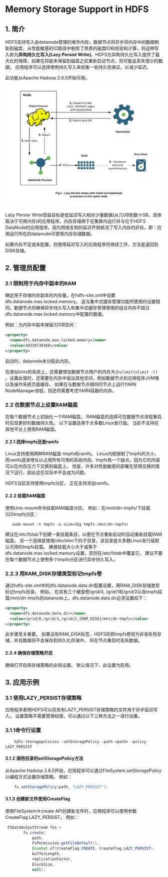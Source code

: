 # Memory Storage Support in HDFS

 ## 1. 简介

HDFS支持写入由datanode管理的堆外内存。数据节点将异步将内存中的数据刷新到磁盘，从性能敏感的IO路径中剔除了昂贵的磁盘IO和校验和计算，将这种写入称为**异构持久化写入(Lazy Persist Write)**。HDFS为异构持久化写入提供了最大化的保障，如果在将副本保留到磁盘之前重新启动节点，则可能会丢失很少的数据。 应用程序可以选择使用持久写入来权衡一些持久性保证，以减少延迟。

此功能从Apache Hadoop 2.6.0开始可用。

![](../img/LazyPersistWrites.jpg)

Lazy Persisr Write受益目标是低延迟写入相对少量数据(从几GB到数十GB，具体取决于可用内存)的应用程序。内存存储用于在集群内运行并与位于HDFS DataNode的应用程序。因为网络复制的延迟开销抵消了写入内存的好处。即：应用运行所在的datanode可使用内存存储数据。

如果内存不足或未配置，则使用延迟写入的应用程序将继续工作，方法是退回到DISK存储。

## 2. 管理员配置

### 2.1 限制用于内存中副本的RAM

确定用于存储内存副本的内存量。在hdfs-site.xml中设置dfs.datanode.max.locked.memory。 这与集中式缓存管理功能所使用的设置相同。数据节点将确保异步持久写入和集中式缓存管理使用的组合内存不超过dfs.datanode.max.locked.memory中配置的数量。

例如：为内存中副本保留32GB空间：

```xml
<property>
  <name>dfs.datanode.max.locked.memory</name>
  <value>34359738368</value>
</property>
```

启动时，datanode未分配此内存。

在类似Unix的系统上，还需要增加数据节点用户的内存大小`ulimit(ulimit -l)` 。设置此值时，还需要在内存中留出其他空间，例如数据节点和应用程序JVM堆以及操作系统页面缓存。 如果在与数据节点相同的节点上运行YARN NodeManager进程，则还将需要考虑YARN容器的内存。

### 2.2 在数据节点上设置RAM磁盘

在每个数据节点上初始化一个RAM磁盘。 RAM磁盘的选择可在数据节点进程重启时实现更好的数据持久性。 以下设置适用于大多数Linux发行版。 当前不支持在其他平台上使用RAM磁盘。

#### 2.2.1 选择tmpfs还是ramfs

Linux支持使用两种RAM磁盘-tmpfs和ramfs。 Linux内核限制了tmpfs的大小，而ramfs逐渐增长以占用所有可用的系统内存。tmpfs有一个缺点，因为它的内容可以在内存压力下交换到磁盘上。 但是，许多对性能敏感的部署在禁用交换的情况下运行，因此这在实际中不会成为问题。

HDFS当前支持使用tmpfs分区。 正在支持添加ramfs。

#### 2.2.2 挂载RAM磁盘

使用Unix mount命令挂载RAM磁盘分区。 例如：在/mnt/dn-tmpfs/下挂载32Gtmpfs分区：

```
   sudo mount -t tmpfs -o size=32g tmpfs /mnt/dn-tmpfs/
```

建议在/etc/fstab下创建一条挂载条目，以便在节点重新启动时自动重新挂载RAM磁盘。 另一个选择是使用/dev/shm下的子目录，该目录是大多数Linux发行版默认可用的tmpfs挂载。 确保挂载大小大于或等于dfs.datanode.max.locked.memory设置，否则在/etc/fstab中覆盖它。 建议不要在每个数据节点上使用多个tmpfs分区进行异步持久写入。

### 2.2.3 用RAM_DISK存储类型标记tmpfs卷

通过hdfs-site.xml中的dfs.datanode.data.dir配置设置，用RAM_DISK存储类型标记tmpfs目录。 例如。 在具有三个硬盘卷/grid/0, /grid/1和/grid/2以及tmpfs挂载/mnt/dn-tmpfs的datanode上，dfs.datanode.data.dir必须设置如下：

```xml
<property>
  <name>dfs.datanode.data.dir</name>
  <value>/grid/0,/grid/1,/grid/2,[RAM_DISK]/mnt/dn-tmpfs</value>
</property>
```

此步骤至关重要。 如果没有RAM_DISK标签，HDFS将把tmpfs卷视为非易失性存储，并且数据将不会保存到持久化存储中。 将在节点重启时丢失数据。

#### 2.2.4 确保存储策略开启

确保打开启用存储策略的全局设置。 默认情况下，此设置为启用。

## 3. 应用示例

### 3.1 使用LAZY_PERSIST存储策略

应用程序表明HDFS可以将具有LAZY_PERSIST存储策略的文件用于异步延迟写入。 设置策略不需要管理权限，可以通过以下三种方法之一进行设置。

### 3.1.1命令行设置

```
    hdfs storagepolicies -setStoragePolicy -path <path> -policy LAZY_PERSIST
```

#### 3.1.2 调用目录的setStoragePolicy方法

从Apache Hadoop 2.8.0开始，应用程序可以通过FileSystem.setStoragePolicy以编程方式设置存储策略。 例如：

```java
    fs.setStoragePolicy(path, "LAZY_PERSIST");
```

#### 3.1.3 创建新文件使用CreateFlag

使用FileSystem＃create API创建新文件时，应用程序可以使用参数CreateFlag.LAZY_PERSIST。 例如：

```java
 FSDataOutputStream fos =
        fs.create(
            path,
            FsPermission.getFileDefault(),
            EnumSet.of(CreateFlag.CREATE, CreateFlag.LAZY_PERSIST),
            bufferLength,
            replicationFactor,
            blockSize,
            null);
```

